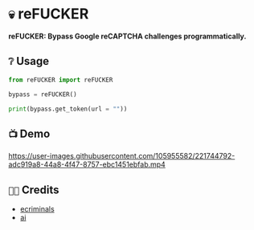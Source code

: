 # `💀` reFUCKER
**reFUCKER: Bypass Google reCAPTCHA challenges programmatically.**

## `❔` Usage
```py
from reFUCKER import reFUCKER

bypass = reFUCKER()

print(bypass.get_token(url = ""))
```

## `📺` Demo
https://user-images.githubusercontent.com/105955582/221744792-adc919a8-44a8-4f47-8757-ebc1451ebfab.mp4


## `🧑‍💻` Credits
- [ecriminals](https://github.com/ecriminals)
- [ai](https://github.com/aithedev)